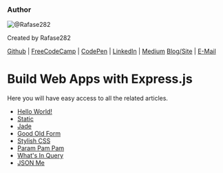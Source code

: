 ### Author

![@Rafase282](https://avatars0.githubusercontent.com/Rafase282?&s=128)

Created by Rafase282

[Github](https://github.com/Rafase282) | [FreeCodeCamp](http://www.freecodecamp.com/rafase282) | [CodePen](http://codepen.io/Rafase282/) | [LinkedIn](https://www.linkedin.com/in/rafase282) | [Medium](https://medium.com/@Rafase282) [Blog/Site](https://rafase282.wordpress.com/) | [E-Mail](mailto:rafase282@gmail.com)

# Build Web Apps with Express.js

Here you will have easy access to all the related articles.

- [Hello World!](Express-App-Hello-World)     
- [Static](Express-App-Static)     
- [Jade](Express-App-Jade)     
- [Good Old Form](Express-App-Good-Old-Form)     
- [Stylish CSS](Express-App-Stylish-CSS)     
- [Param Pam Pam](Express-App-Param-Pam-Pam)    
- [What's In Query](Express-App-Whats-In-Query)     
- [JSON Me](Express-App-JSON-Me)  

